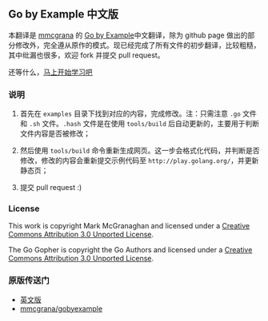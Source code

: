 ## Go by Example 中文版

本翻译是 [mmcgrana](https://github.com/mmcgrana) 的 [Go by Example](https://github.com/mmcgrana/gobyexample)中文翻译，除为 github page 做出的部分修改外，完全遵从原作的模式。现已经完成了所有文件的初步翻译，比较粗糙，其中纰漏也很多，欢迎 fork 并提交 pull request。

还等什么，[马上开始学习吧](https://gobyexample.xgwang.me)

### 说明

1. 首先在 `examples` 目录下找到对应的内容，完成修改。注：只需注意 `.go` 文件和 `.sh` 文件。`.hash` 文件是在使用 `tools/build` 后自动更新的，主要用于判断文件内容是否被修改；

2. 然后使用 `tools/build` 命令重新生成网页。这一步会格式化代码，并判断是否修改，修改的内容会重新提交示例代码至 `http://play.golang.org/`，并更新静态页；

3. 提交 pull request :)

### License

This work is copyright Mark McGranaghan and licensed under a
[Creative Commons Attribution 3.0 Unported License](http://creativecommons.org/licenses/by/3.0/).

The Go Gopher is copyright the Go Authors and licensed under a
[Creative Commons Attribution 3.0 Unported License](http://creativecommons.org/licenses/by/3.0/).

### 原版传送门

- [英文版](https://gobyexample.com)
- [mmcgrana/gobyexample](https://github.com/mmcgrana/gobyexample)
